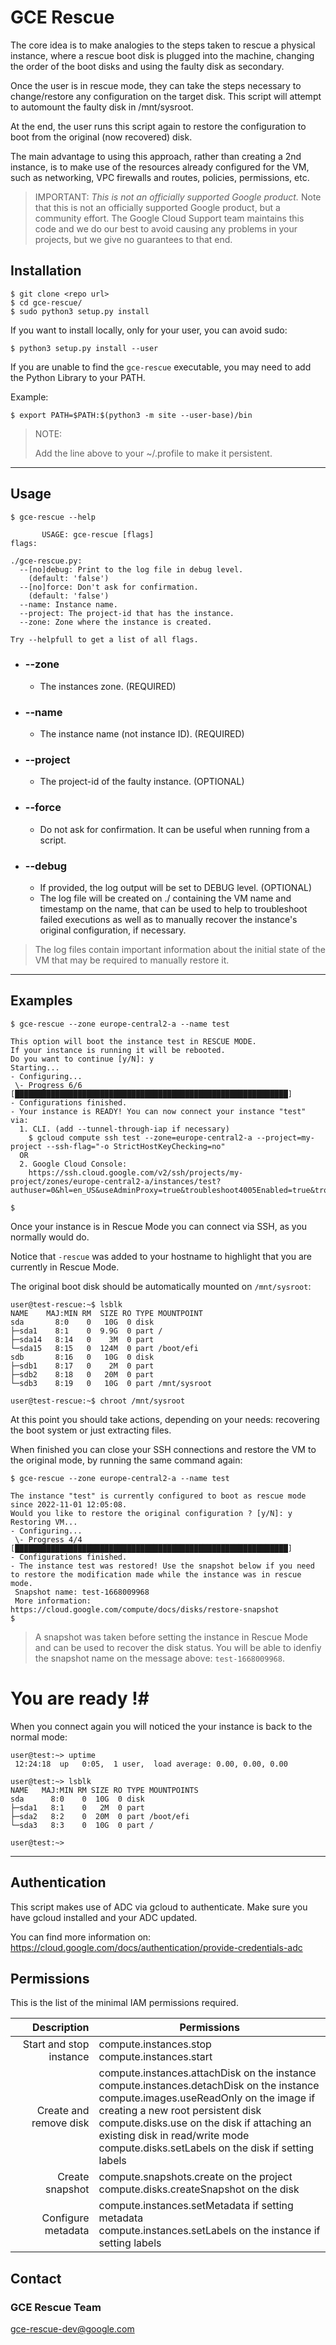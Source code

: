 # GCE Rescue # 

The core idea is to make analogies to the steps taken to rescue a physical instance, where a rescue boot disk is plugged into the machine, changing the order of the boot disks and using the faulty disk as secondary.

Once the user is in rescue mode, they can take the steps necessary to change/restore any configuration on the target disk. This script will attempt to automount the faulty disk in /mnt/sysroot.

At the end, the user runs this script again to restore the configuration to boot from the original (now recovered) disk.

The main advantage to using this approach, rather than creating a 2nd instance, is to make use of the resources already configured for the VM, such as networking, VPC firewalls and routes, policies, permissions, etc.

> IMPORTANT: *This is not an officially supported Google product.*
> Note that this is not an officially supported Google product, but a community effort. The Google Cloud Support team maintains this code and we do our best to avoid causing any problems in your projects, but we give no guarantees to that end.


## Installation ##

```shellscript
$ git clone <repo url>
$ cd gce-rescue/
$ sudo python3 setup.py install
```

If you want to install locally, only for your user, you can avoid sudo:
```shellscript
$ python3 setup.py install --user
```

If you are unable to find the `gce-rescue` executable, you may need to add the Python Library to your PATH. 

Example:

```shellscript
$ export PATH=$PATH:$(python3 -m site --user-base)/bin
```
> NOTE: 
>
> Add the line above to your ~/.profile to make it persistent.
 

---

## Usage ##

```
$ gce-rescue --help

       USAGE: gce-rescue [flags]
flags:

./gce-rescue.py:
  --[no]debug: Print to the log file in debug level.
    (default: 'false')
  --[no]force: Don't ask for confirmation.
    (default: 'false')
  --name: Instance name.
  --project: The project-id that has the instance.
  --zone: Zone where the instance is created.
  
Try --helpfull to get a list of all flags.
```

- ### --zone ### 
  - The instances zone. (REQUIRED)
- ### --name ###
  - The instance name (not instance ID). (REQUIRED)
- ### --project ###
  - The project-id of the faulty instance. (OPTIONAL)
- ### --force ###
  - Do not ask for confirmation. It can be useful when running from a script.
- ### --debug ###
  - If provided, the log output will be set to DEBUG level. (OPTIONAL)
  - The log file will be created on ./ containing the VM name and timestamp on the name, that can be used to help to troubleshoot failed executions as well as to manually recover the instance's original configuration, if necessary.


> The log files contain important information about the initial state of the VM that may be required to manually restore it.

---

## Examples ##

```shellscript
$ gce-rescue --zone europe-central2-a --name test

This option will boot the instance test in RESCUE MODE.
If your instance is running it will be rebooted.
Do you want to continue [y/N]: y
Starting...
- Configuring...
 \- Progress 6/6 [█████████████████████████████████████████████████████████████]
- Configurations finished.
- Your instance is READY! You can now connect your instance "test" via:
  1. CLI. (add --tunnel-through-iap if necessary)
    $ gcloud compute ssh test --zone=europe-central2-a --project=my-project --ssh-flag="-o StrictHostKeyChecking=no"
  OR
  2. Google Cloud Console:
    https://ssh.cloud.google.com/v2/ssh/projects/my-project/zones/europe-central2-a/instances/test?authuser=0&hl=en_US&useAdminProxy=true&troubleshoot4005Enabled=true&troubleshoot255Enabled=true&sshTroubleshootingToolEnabled=true

$
```

Once your instance is in Rescue Mode you can connect via SSH, as you normally would do.

Notice that `-rescue` was added to your hostname to highlight that you are currently in Rescue Mode.

The original boot disk should be automatically mounted on `/mnt/sysroot`:

```shellscript
user@test-rescue:~$ lsblk
NAME    MAJ:MIN RM  SIZE RO TYPE MOUNTPOINT
sda       8:0    0   10G  0 disk
├─sda1    8:1    0  9.9G  0 part /
├─sda14   8:14   0    3M  0 part
└─sda15   8:15   0  124M  0 part /boot/efi
sdb       8:16   0   10G  0 disk
├─sdb1    8:17   0    2M  0 part
├─sdb2    8:18   0   20M  0 part
└─sdb3    8:19   0   10G  0 part /mnt/sysroot

user@test-rescue:~$ chroot /mnt/sysroot
```

At this point you should take actions, depending on your needs: recovering the boot system or just extracting files.

When finished you can close your SSH connections and restore the VM to the original mode, by running the same command again:

```shellscript
$ gce-rescue --zone europe-central2-a --name test

The instance "test" is currently configured to boot as rescue mode since 2022-11-01 12:05:08.
Would you like to restore the original configuration ? [y/N]: y
Restoring VM...
- Configuring...
 \- Progress 4/4 [█████████████████████████████████████████████████████████████]
- Configurations finished.
- The instance test was restored! Use the snapshot below if you need to restore the modification made while the instance was in rescue mode.
 Snapshot name: test-1668009968
 More information: https://cloud.google.com/compute/docs/disks/restore-snapshot
$
```

> A snapshot was taken before setting the instance in Rescue Mode and can be used to recover the disk status.
You will be able to idenfiy the snapshot name on the message above: `test-1668009968`.

# You are ready !# 

When you connect again you will noticed the your instance is back to the normal mode:

```shellscript
user@test:~> uptime
 12:24:18  up   0:05,  1 user,  load average: 0.00, 0.00, 0.00

user@test:~> lsblk
NAME   MAJ:MIN RM SIZE RO TYPE MOUNTPOINTS
sda      8:0    0  10G  0 disk
├─sda1   8:1    0   2M  0 part
├─sda2   8:2    0  20M  0 part /boot/efi
└─sda3   8:3    0  10G  0 part /

user@test:~>
```

---

## Authentication ##

This script makes use of ADC via gcloud to authenticate. Make sure you have gcloud installed and your ADC updated.

You can find more information on: https://cloud.google.com/docs/authentication/provide-credentials-adc

## Permissions ##

This is the list of the minimal IAM permissions required.

| Description | Permissions|
|----------:|----------|
| Start and stop instance | compute.instances.stop <br/> compute.instances.start |
| Create and remove disk | compute.instances.attachDisk on the instance <br/> compute.instances.detachDisk on the instance <br/> compute.images.useReadOnly on the image if creating a new root persistent disk <br/> compute.disks.use on the disk if attaching an existing disk in read/write mode  <br/> compute.disks.setLabels on the disk if setting labels |
| Create snapshot | compute.snapshots.create on the project <br/> compute.disks.createSnapshot on the disk |
| Configure metadata | compute.instances.setMetadata if setting metadata  <br/> compute.instances.setLabels on the instance if setting labels |


## Contact ##

### GCE Rescue Team ###
gce-rescue-dev@google.com
